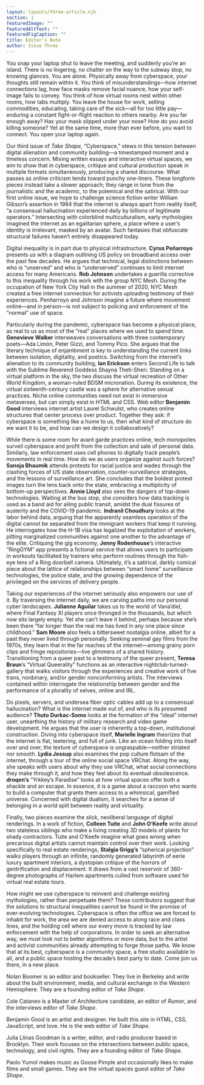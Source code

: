 ```yaml
---
layout: layouts/three-article.njk
section: 1
featuredImage: ""
featuredAltText: ""
featuredFigCaption: ""
title: Editor's Note
author: Issue Three
---
```

You snap your laptop shut to leave the meeting, and suddenly you’re an island. There is no lingering, no chatter on the way to the subway stop, no knowing glances. You are alone. Physically away from cyberspace, your thoughts still remain within it. You think of misunderstandings—how internet connections lag, how face masks remove facial nuance, how your self-image fails to convey. You think of how virtual rooms nest within other rooms, how tabs multiply. You leave the house for work, selling commodities, educating, taking care of the sick—all for too little pay—enduring a constant fight-or-flight reaction to others nearby. Are you far enough away? Has your mask slipped under your nose? How do you avoid killing someone? Yet at the same time, more than ever before, you want to connect. You open your laptop again.

Our third issue of _Take Shape_, “Cyberspace,” stews in this tension between digital alienation and community building—a timestamped moment and a timeless concern. Mixing written essays and interactive virtual spaces, we aim to show that in cyberspace, critique and cultural production speak in multiple formats simultaneously, producing a shared discourse. What passes as online criticism tends toward punchy one-liners. These longform pieces instead take a slower approach; they range in tone from the journalistic and the academic, to the polemical and the satirical. With our first online issue, we hope to challenge science fiction writer William Gibson’s assertion in 1984 that the internet is always apart from reality itself, “a consensual hallucination experienced daily by billions of legitimate operators.” Intersecting with colorblind multiculturalism, early mythologies imagined the internet as an egalitarian sphere, a place where a user’s identity is irrelevant, masked by an avatar. Such fantasies that obfuscate structural failures haven’t entirely disappeared today.

Digital inequality is in part due to physical infrastructure. **Cyrus Peñarroyo** presents us with a diagram outlining US policy on broadband access over the past few decades. He argues that technical, legal distinctions between who is “unserved” and who is “underserved” continues to limit internet access for many Americans. **Rob Johnson** undertakes a guerilla corrective to this inequality through his work with the group NYC Mesh. During the occupation of New York City Hall in the summer of 2020, NYC Mesh created a free internet connection for activists uploading testimony of their experiences. Penñarroyo and Johnson imagine a future where movement online—and in person—is not subject to policing and enforcement of the “normal” use of space.

Particularly during the pandemic, cyberspace has become a physical place, as real to us as most of the “real” places where we used to spend time. **Genevieve Walker** interweaves conversations with three contemporary poets—Ada Limón, Peter Gizzi, and Tommy Pico. She argues that the literary technique of enjambment is key to understanding the current links between isolation, digitality, and poetics. Switching from the internet’s alienation to its community building, **Ian Erickson** enters Second Life to talk with the Sublime Reverend Goddess Shayna Theti-Sheri. Standing on a virtual platform in the sky, the two discuss the virtual recreation of Other World Kingdom, a woman-ruled BDSM micronation. During its existence, the virtual sixteenth-century castle was a sphere for alternative sexual practices. Niche online communities need not exist in immersive metaverses, but can simply exist in HTML and CSS. Web editor **Benjamin Good** interviews internet artist Laurel Schwulst, who creates online structures that center process over product. Together they ask: if cyberspace is something like a home to us, then what kind of structure do we want it to be, and how can we design it collaboratively?

While there is some room for avant garde practices online, tech monopolies surveil cyberspace and profit from the collection and sale of personal data. Similarly, law enforcement uses cell phones to digitally track people’s movements in real time. How do we as users organize against such forces? **Sanoja Bhaumik** attends protests for racial justice and wades through the clashing forces of US state observation, counter-surveillance strategies, and the lessons of surveillance art. She concludes that the boldest protest images turn the lens back onto the state, embracing a multiplicity of bottom-up perspectives. **Annie Lloyd** also sees the dangers of top-down technologies. Waiting at the bus stop, she considers how data tracking is used as a band aid for ailing public transit, amidst the dual fissures of austerity and the COVID-19 pandemic. **Indranil Choudhury** looks at the labor behind data, arguing that the apparently seamless operation of the digital cannot be separated from the immigrant workers that keep it running. He interrogates how the H-1B visa has legalized the exploitation of workers, pitting marginalized communities against one another to the advantage of the elite. Critiquing the gig economy, **Jenny Rodenhouse**’s interactive “RingGYM” app presents a fictional service that allows users to participate in workouts facilitated by trainers who perform routines through the fish-eye lens of a Ring doorbell camera. Ultimately, it’s a satirical, darkly comical piece about the lattice of relationships between “smart home” surveillance technologies, the police state, and the growing dependence of the privileged on the services of delivery people.

Taking our experiences of the internet seriously also empowers our use of it. By traversing the internet daily, we are carving paths into our personal cyber landscapes. **Julianne Aguilar** takes us to the world of Vana’diel, where Final Fantasy XI players once thronged in the thousands, but which now sits largely empty. Yet she can’t leave it behind, perhaps because she’s been there “far longer than the real me has lived in any one place since childhood.” **Sam Moore** also feels a bittersweet nostalgia online, albeit for a past they never lived through personally. Seeking seminal gay films from the 1970s, they learn that in the far reaches of the internet—among grainy porn clips and fringe repositories—live glimmers of a shared history. Transitioning from a queer past to a testimony of the queer present, **Teresa Braun**’s “Virtual Queerality” functions as an interactive nightclub-turned-gallery that walks visitors through the experiences and creative work of five trans, nonbinary, and/or gender nonconforming artists. The interviews contained within interrogate the relationship between gender and the performance of a plurality of selves, online and IRL.

Do pixels, servers, and undersea fiber optic cables add up to a consensual hallucination? What is the internet made out of, and who is its presumed audience? **Thuto Durkac-Somo** looks at the formation of the “ideal” internet user, unearthing the history of military research and video game development. He argues that the user is inherently a top-down, institutional construction. Diving into cyberspace itself, **Marielle Ingram** theorizes that the internet is flat, teetering, and full of junk. Like an ocean folding into itself over and over, the texture of cyberspace is ungraspable—neither striated nor smooth. **Lydia Jessup** also examines the pop culture flotsam of the internet, through a tour of the online social space VRChat. Along the way, she speaks with users about why they use VRChat, what social connections they make through it, and how they feel about its eventual obsolescence. **droqen’s** “Yrkkey’s Paradise” looks at how virtual spaces offer both a shackle and an escape. In essence, it is a game about a raccoon who wants to build a computer that grants them access to a whimsical, gamified universe. Concerned with digital dualism, it searches for a sense of belonging in a world split between reality and virtuality.

Finally, two pieces examine the slick, neoliberal language of digital renderings. In a work of fiction, **Colleen Tuite** and **John O’Keefe** write about two stateless siblings who make a living creating 3D models of plants for shady contractors. Tuite and O’Keefe imagine what goes wrong when precarious digital artists cannot maintain control over their work. Looking specifically to real estate renderings, **Stalgia Grigg’s** “spherical projection” walks players through an infinite, randomly generated labyrinth of eerie luxury apartment interiors, a dystopian critique of the horrors of gentrification and displacement. It draws from a vast reservoir of 360-degree photographs of Harlem apartments culled from software used for virtual real estate tours.

How might we use cyberspace to reinvent and challenge existing mythologies, rather than perpetuate them? These contributors suggest that the solutions to structural inequalities cannot be found in the promise of ever-evolving technologies. Cyberspace is often the office we are forced to inhabit for work, the area we are denied access to along race and class lines, and the holding cell where our every move is tracked by law enforcement with the help of corporations. In order to seek an alternative way, we must look not to better algorithms or more data, but to the artist and activist communities already attempting to forge those paths. We know that at its best, cyberspace is a community space, a free studio available to all, and a public space hosting the decade’s best party to date. Come join us there, in a new place.

Nolan Boomer is an editor and bookseller. They live in Berkeley and write about the built environment, media, and cultural exchange in the Western Hemisphere. They are a founding editor of _Take Shape_.

Cole Cataneo is a Master of Architecture candidate, an editor of _Rumor_, and the interviews editor of _Take Shape_.

Benjamin Good is an artist and designer. He built this site in HTML, CSS, JavaScript, and love. He is the web editor of _Take Shape_.

Julia Llinas Goodman is a writer, editor, and radio producer based in Brooklyn. Their work focuses on the intersections between public space, technology, and civil rights. They are a founding editor of _Take Shape_.

Paolo Yumol makes music as Goose Pimple and occasionally likes to make films and small games. They are the virtual spaces guest editor of _Take Shape_.